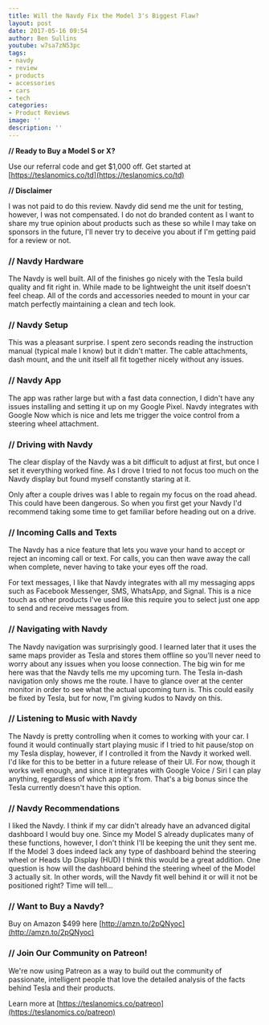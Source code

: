 ```yaml
---
title: Will the Navdy Fix the Model 3's Biggest Flaw?
layout: post
date: 2017-05-16 09:54
author: Ben Sullins
youtube: w7sa7zN53pc
tags:
- navdy
- review
- products
- accessories
- cars
- tech
categories:
- Product Reviews
image: ''
description: ''
---
```



**// Ready to Buy a Model S or X?**

Use our referral code and get $1,000 off. Get started at [https://teslanomics.co/td](https://teslanomics.co/td)

**// Disclaimer**

I was not paid to do this review. Navdy did send me the unit for testing, however, I was not compensated. I do not do branded content as I want to share my true opinion about products such as these so while I may take on sponsors in the future, I'll never try to deceive you about if I'm getting paid for a review or not.

### // Navdy Hardware

The Navdy is well built. All of the finishes go nicely with the Tesla build quality and fit right in. While made to be lightweight the unit itself doesn't feel cheap. All of the cords and accessories needed to mount in your car match perfectly maintaining a clean and tech look.

### // Navdy Setup

This was a pleasant surprise. I spent zero seconds reading the instruction manual (typical male I know) but it didn't matter. The cable attachments, dash mount, and the unit itself all fit together nicely without any issues.

### // Navdy App

The app was rather large but with a fast data connection, I didn't have any issues installing and setting it up on my Google Pixel. Navdy integrates with Google Now which is nice and lets me trigger the voice control from a steering wheel attachment.

### // Driving with Navdy

The clear display of the Navdy was a bit difficult to adjust at first, but once I set it everything worked fine. As I drove I tried to not focus too much on the Navdy display but found myself constantly staring at it.

Only after a couple drives was I able to regain my focus on the road ahead. This could have been dangerous. So when you first get your Navdy I'd recommend taking some time to get familiar before heading out on a drive.

### // Incoming Calls and Texts

The Navdy has a nice feature that lets you wave your hand to accept or reject an incoming call or text. For calls, you can then wave away the call when complete, never having to take your eyes off the road.

For text messages, I like that Navdy integrates with all my messaging apps such as Facebook Messenger, SMS, WhatsApp, and Signal. This is a nice touch as other products I've used like this require you to select just one app to send and receive messages from.

### // Navigating with Navdy

The Navdy navigation was surprisingly good. I learned later that it uses the same maps provider as Tesla and stores them offline so you'll never need to worry about any issues when you loose connection. The big win for me here was that the Navdy tells me my upcoming turn. The Tesla in-dash navigation only shows me the route. I have to glance over at the center monitor in order to see what the actual upcoming turn is. This could easily be fixed by Tesla, but for now, I'm giving kudos to Navdy on this.

### // Listening to Music with Navdy

The Navdy is pretty controlling when it comes to working with your car. I found it would continually start playing music if I tried to hit pause/stop on my Tesla display, however, if I controlled it from the Navdy it worked well. I'd like for this to be better in a future release of their UI. For now, though it works well enough, and since it integrates with Google Voice / Siri I can play anything, regardless of which app it's from. That's a big bonus since the Tesla currently doesn't have this option.

### // Navdy Recommendations

I liked the Navdy. I think if my car didn't already have an advanced digital dashboard I would buy one. Since my Model S already duplicates many of these functions, however, I don't think I'll be keeping the unit they sent me. If the Model 3 does indeed lack any type of dashboard behind the steering wheel or Heads Up Display (HUD) I think this would be a great addition. One question is how will the dashboard behind the steering wheel of the Model 3 actually sit. In other words, will the Navdy fit well behind it or will it not be positioned right? Time will tell...

### // Want to Buy a Navdy?

Buy on Amazon $499 here [http://amzn.to/2pQNyoc](http://amzn.to/2pQNyoc)

### // Join Our Community on Patreon!

We're now using Patreon as a way to build out the community of passionate, intelligent people that love the detailed analysis of the facts behind Tesla and their products.

Learn more at [https://teslanomics.co/patreon](https://teslanomics.co/patreon)